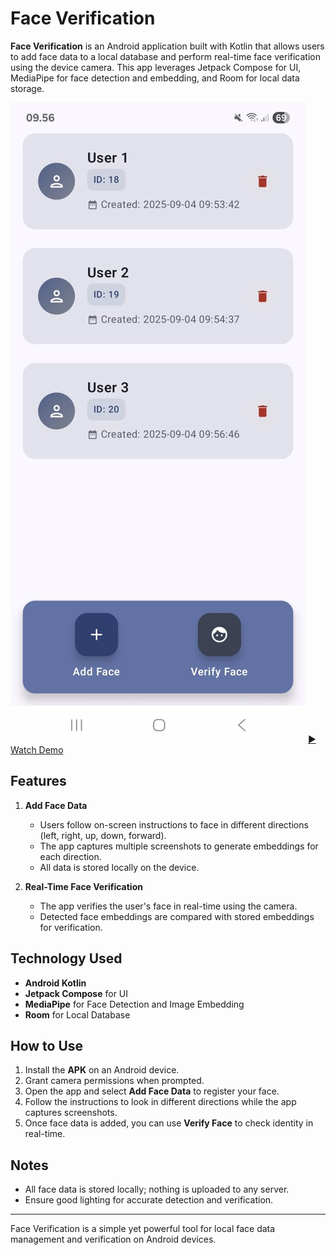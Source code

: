 # Face Verification

**Face Verification** is an Android application built with Kotlin that allows users to add face data to a local database and perform real-time face verification using the device camera. This app leverages Jetpack Compose for UI, MediaPipe for face detection and embedding, and Room for local data storage.

![Home Page](Home%20Page.jpeg)
[▶️ Watch Demo](Demo.mp4)

## Features

1. **Add Face Data**  
   - Users follow on-screen instructions to face in different directions (left, right, up, down, forward).  
   - The app captures multiple screenshots to generate embeddings for each direction.  
   - All data is stored locally on the device.

2. **Real-Time Face Verification**  
   - The app verifies the user's face in real-time using the camera.  
   - Detected face embeddings are compared with stored embeddings for verification.

## Technology Used

- **Android Kotlin**  
- **Jetpack Compose** for UI  
- **MediaPipe** for Face Detection and Image Embedding  
- **Room** for Local Database  

## How to Use

1. Install the **APK** on an Android device.  
2. Grant camera permissions when prompted.  
3. Open the app and select **Add Face Data** to register your face.  
4. Follow the instructions to look in different directions while the app captures screenshots.  
5. Once face data is added, you can use **Verify Face** to check identity in real-time.

## Notes

- All face data is stored locally; nothing is uploaded to any server.  
- Ensure good lighting for accurate detection and verification.  

---

Face Verification is a simple yet powerful tool for local face data management and verification on Android devices.
